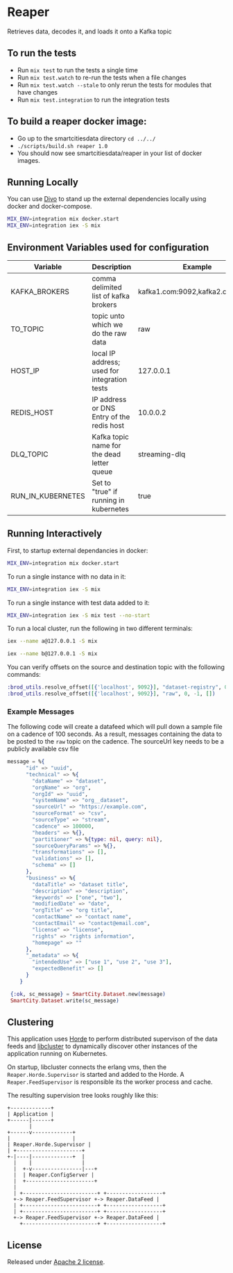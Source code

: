 # Reaper

Retrieves data, decodes it, and loads it onto a Kafka topic

## To run the tests

  * Run `mix test` to run the tests a single time
  * Run `mix test.watch` to re-run the tests when a file changes
  * Run `mix test.watch --stale` to only rerun the tests for modules that have changes
  * Run `mix test.integration` to run the integration tests

## To build a reaper docker image:
  * Go up to the smartcitiesdata directory `cd ../../`
  * `./scripts/build.sh reaper 1.0`
  * You should now see smartcitiesdata/reaper in your list of docker images.

## Running Locally

You can use [Divo](https://hexdocs.pm/divo/) to stand up the external dependencies locally using docker and docker-compose.

```bash
MIX_ENV=integration mix docker.start
MIX_ENV=integration iex -S mix
```

## Environment Variables used for configuration

| Variable | Description | Example |
| -------- | ----------- | ------- |
| KAFKA_BROKERS | comma delimited list of kafka brokers | kafka1.com:9092,kafka2.com:9092 |
| TO_TOPIC | topic unto which we do the raw data | raw |
| HOST_IP | local IP address; used for integration tests | 127.0.0.1 |
| REDIS_HOST | IP address or DNS Entry of the redis host | 10.0.0.2 |
| DLQ_TOPIC | Kafka topic name for the dead letter queue | streaming-dlq |
| RUN_IN_KUBERNETES | Set to "true" if running in kubernetes | true |


## Running Interactively

First, to startup external dependancies in docker:
```bash
MIX_ENV=integration mix docker.start
```

To run a single instance with no data in it:

```bash
MIX_ENV=integration iex -S mix
```

To run a single instance with test data added to it:

```bash
MIX_ENV=integration iex -S mix test --no-start
```

To run a local cluster, run the following in two different terminals:

```bash
iex --name a@127.0.0.1 -S mix
```

```bash
iex --name b@127.0.0.1 -S mix
```

You can verify offsets on the source and destination topic with the following commands:

```elixir
:brod_utils.resolve_offset([{'localhost', 9092}], "dataset-registry", 0, -1, [])
:brod_utils.resolve_offset([{'localhost', 9092}], "raw", 0, -1, [])
```

### Example Messages

The following code will create a datafeed which will pull down a sample file on a cadence of 100 seconds. As a result, messages containing the data to be posted to the `raw` topic on the cadence.  The sourceUrl key needs to be a publicly available csv file
```elixir
message = %{
      "id" => "uuid",
      "technical" => %{
        "dataName" => "dataset",
        "orgName" => "org",
        "orgId" => "uuid",
        "systemName" => "org__dataset",
        "sourceUrl" => "https://example.com",
        "sourceFormat" => "csv",
        "sourceType" => "stream",
        "cadence" => 100000,
        "headers" => %{},
        "partitioner" => %{type: nil, query: nil},
        "sourceQueryParams" => %{},
        "transformations" => [],
        "validations" => [],
        "schema" => []
      },
      "business" => %{
        "dataTitle" => "dataset title",
        "description" => "description",
        "keywords" => ["one", "two"],
        "modifiedDate" => "date",
        "orgTitle" => "org title",
        "contactName" => "contact name",
        "contactEmail" => "contact@email.com",
        "license" => "license",
        "rights" => "rights information",
        "homepage" => ""
      },
      "_metadata" => %{
        "intendedUse" => ["use 1", "use 2", "use 3"],
        "expectedBenefit" => []
      }
    }

 {:ok, sc_message} = SmartCity.Dataset.new(message)
 SmartCity.Dataset.write(sc_message)
```

## Clustering

This application uses [Horde](https://hexdocs.pm/horde/api-reference.html) to perform distributed supervison of the data feeds and [libcluster](https://hexdocs.pm/libcluster/readme.html) to dynamically discover other instances of the application running on Kubernetes.

On startup, libcluster connects the erlang vms, then the `Reaper.Horde.Supervisor` is started and added to the Horde. A `Reaper.FeedSupervisor` is responsible its the worker process and cache.

The resulting supervision tree looks roughly like this:
```
+-------------+
| Application |
+------|------+
       |
+------v-------------+
|                    |
| Reaper.Horde.Supervisor |
| +---------------------+
+-|----|-------------+  |
  |    |                |
  |  +-v----------------|---+
  |  | Reaper.ConfigServer |
  |  +----------------------+
  |
  | +------------------------+ +------------------+
  +-> Reaper.FeedSupervisor +-> Reaper.DataFeed |
  | +------------------------+ +------------------+
  | +------------------------+ +------------------+
  +-> Reaper.FeedSupervisor +-> Reaper.DataFeed |
    +------------------------+ +------------------+
```

## License

Released under [Apache 2 license](https://github.com/Datastillery/reaper/blob/master/LICENSE).
